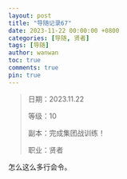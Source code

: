 ```yaml
---
layout: post
title: "导随记录67"
date: 2023-11-22 00:00:00 +0800
categories: [导随, 贤者]
tags: [导随]
author: wanwan
toc: true
comments: true
pin: true
---
```

> 日期：2023.11.22
>
> 等级：10
>
> 副本：完成集团战训练！
>
> 职业：贤者

怎么这么多行会令。